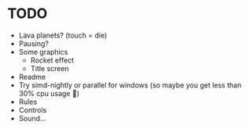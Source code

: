 # TODO

- Lava planets? (touch = die)
- Pausing?
- Some graphics
    - Rocket effect
    - Title screen
- Readme
- Try simd-nightly or parallel for windows (so maybe you get less than 30% cpu usage 😬)
- Rules
- Controls
- Sound…

